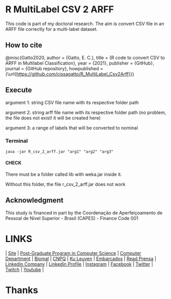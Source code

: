 # R MultiLabel CSV 2 ARFF
This code is part of my doctoral research. The aim is convert CSV file in an ARFF file correctly for a multi-label dataset.


## How to cite 
@misc{Gatto2020, author = {Gatto, E. C.}, title = {R code to convert CSV to ARFF in Multilabel Classification}, year = {2021}, publisher = {GitHub}, journal = {GitHub repository}, howpublished = {\url{https://github.com/cissagatto/R_MultiLabel_Csv2Arff}}}


## Execute

argument 1: string CSV file name with its respective folder path

argument 2: string arff file name with its respective folder path (no problem, the file does not exist! it will be created here)

argument 3: a range of labels that will be converted to nominal

### Terminal
```
java -jar R_csv_2_arff.jar "arg1" "arg2" "arg3"
```

#### CHECK

There must be a folder called lib with weka.jar inside it. 

Without this folder, the file r_csv_2_arff.jar does not work


## Acknowledgment
This study is financed in part by the Coordenação de Aperfeiçoamento de Pessoal de Nível Superior - Brasil (CAPES) - Finance Code 001



# LINKS

| [Site](https://sites.google.com/view/professor-cissa-gatto) | [Post-Graduate Program in Computer Science](http://ppgcc.dc.ufscar.br/pt-br) | [Computer Department](https://site.dc.ufscar.br/) |  [Biomal](http://www.biomal.ufscar.br/) | [CNPQ](https://www.gov.br/cnpq/pt-br) | [Ku Leuven](https://kulak.kuleuven.be/) | [Embarcados](https://www.embarcados.com.br/author/cissa/) | [Read Prensa](https://prensa.li/@cissa.gatto/) | [Linkedin Company](https://www.linkedin.com/company/27241216) | [Linkedin Profile](https://www.linkedin.com/in/elainececiliagatto/) | [Instagram](https://www.instagram.com/cissagatto) | [Facebook](https://www.facebook.com/cissagatto) | [Twitter](https://twitter.com/cissagatto) | [Twitch](https://www.twitch.tv/cissagatto) | [Youtube](https://www.youtube.com/CissaGatto) |

# Thanks
